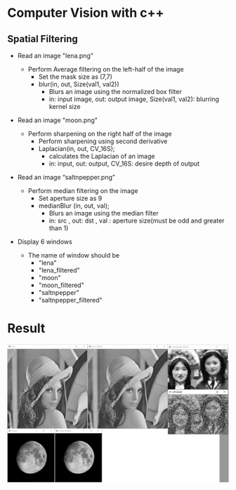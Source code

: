 # Computer Vision with c++

## Spatial Filtering

- Read an image "lena.png"
    - Perform Average filtering on the left-half of the image
        - Set the mask size as (7,7)
        - blur(in, out, Size(val1, val2))
            - Blurs an image using the normalized box filter
            - in: input image, out: output image, Size(val1, val2): blurring kernel size

- Read an image "moon.png"
    - Perform sharpening on the right half of the image
        - Perform sharpening using second derivative
        - Laplacian(in, out, CV_16S);
            - calculates the Laplacian of an image
            - in: input, out: output, CV_16S: desire depth of output

- Read an image “saltnpepper.png”
    - Perform median filtering on the image
        - Set aperture size as 9
        - medianBlur (in, out, val);
            - Blurs an image using the median filter
            - in: src , out: dst , val : aperture size(must be odd and greater than 1)

- Display 6 windows
    * The name of window should be
        * "lena"
        * "lena_filtered"
        * "moon"
        * "moon_filtered"
        * "saltnpepper"
        * "saltnpepper_filtered"

# Result

![Result](/강의3/result.PNG)